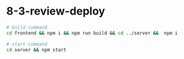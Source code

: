# 8-3-review-deploy

```bash
# build command
cd frontend && npm i && npm run build && cd ../server &&  npm i

# start command
cd server && npm start
```
